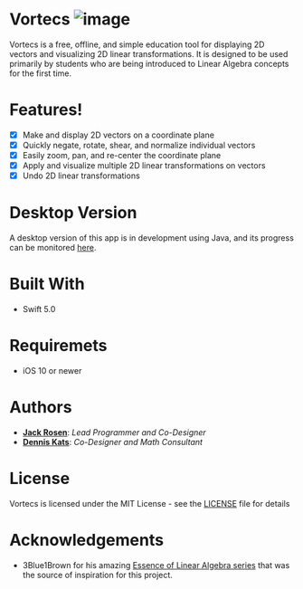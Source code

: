 # Vortecs ![image](https://user-images.githubusercontent.com/3473945/56632298-23175480-6627-11e9-8cb3-28e8b02294fd.png)

Vortecs is a free, offline, and simple education tool for displaying 2D vectors and visualizing 2D linear transformations. It is designed to be used primarily by students who are being introduced to Linear Algebra concepts for the first time.

# Features!
  - [x] Make and display 2D vectors on a coordinate plane
  - [x] Quickly negate, rotate, shear, and normalize individual vectors
  - [x] Easily zoom, pan, and re-center the coordinate plane
  - [x] Apply and visualize multiple 2D linear transformations on vectors
  - [x] Undo 2D linear transformations
 
# Desktop Version
A desktop version of this app is in development using Java, and its progress can be monitored [here](https://github.com/denk0403/Vortecs-Desktop).

# Built With
- Swift 5.0

# Requiremets 
- iOS 10 or newer

# Authors
- [**Jack Rosen**](https://github.com/jrosen081): *Lead Programmer and Co-Designer*
- [**Dennis Kats**](https://github.com/denk0403): *Co-Designer and Math Consultant*

# License
Vortecs is licensed under the MIT License - see the [LICENSE](https://raw.githubusercontent.com/jrosen081/Vector/master/LICENSE) file for details

# Acknowledgements
- 3Blue1Brown for his amazing [Essence of Linear Algebra series](https://www.youtube.com/playlist?list=PLZHQObOWTQDPD3MizzM2xVFitgF8hE_ab) that was the source of inspiration for this project.



